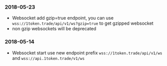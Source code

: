 ### 2018-05-23

* Websocket add gzip=true endpoint, you can use ```wss://1token.trade/api/v1/ws?gzip=true``` to get gzipped websocket
* non gzip websockets will be deprecated

### 2018-05-14

* Websocket start use new endpoint prefix ```wss://1token.trade/api/v1/ws``` and ```wss://api.1token.trade/v1/ws```
